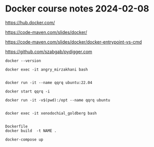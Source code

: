# Docker course notes 2024-02-08




https://hub.docker.com/

https://code-maven.com/slides/docker/

https://code-maven.com/slides/docker/docker-entrypoint-vs-cmd

https://github.com/szabgab/pydigger.com

```
docker --version

docker exec -it angry_mirzakhani bash


docker run -it --name qqrq ubuntu:22.04

docker start qqrq -i

docker run -it -v$(pwd):/opt --name qqrq ubuntu


docker exec -it xenodochial_goldberg bash


Dockerfile
docker build  -t NAME .

docker-compose up

```


